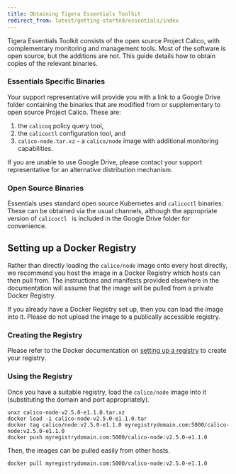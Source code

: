 ```yaml
---
title: Obtaining Tigera Essentials Toolkit
redirect_from: latest/getting-started/essentials/index
---
```


Tigera Essentials Toolkit consists of the open source Project Calico, with
complementary monitoring and management tools.  Most of the software is open
source, but the additions are not.  This guide details how to obtain copies of
the relevant binaries.

### Essentials Specific Binaries

Your support representative will provide you with a link to a Google Drive folder
containing the binaries that are modified from or supplementary to open source
Project Calico.  These are:

1. the `calicoq` policy query tool,
2. the `calicoctl` configuration tool, and
3. `calico-node.tar.xz` - a `calico/node` image with additional monitoring capabilities.

If you are unable to use Google Drive, please contact your support representative
for an alternative distribution mechanism.

### Open Source Binaries

Essentials uses standard open source Kubernetes and `calicoctl` binaries.  These
can be obtained via the usual channels, although the appropriate version of
`calicoctl ` is included in the Google Drive folder for convenience.

## Setting up a Docker Registry

Rather than directly loading the `calico/node` image onto every host directly,
we recommend you host the image in a Docker Registry which hosts can then pull
from.  The instructions and manifests provided elsewhere in the documentation 
will assume that the image will be pulled from a private Docker Registry.

If you already have a Docker Registry set up, then you can load the image into it.
Please do not upload the image to a publically accessible registry.

### Creating the Registry

Please refer to the Docker documentation on [setting up a registry](https://docs.docker.com/registry/deploying/#running-a-domain-registry)
to create your registry.

### Using the Registry

Once you have a suitable registry, load the `calico/node` image into it (substituting
the domain and port appropriately).
```
unxz calico-node-v2.5.0-e1.1.0.tar.xz
docker load -i calico-node-v2.5.0-e1.1.0.tar
docker tag calico/node:v2.5.0-e1.1.0 myregistrydomain.com:5000/calico-node:v2.5.0-e1.1.0
docker push myregistrydomain.com:5000/calico-node:v2.5.0-e1.1.0
```

Then, the images can be pulled easily from other hosts.
```
docker pull myregistrydomain.com:5000/calico-node:v2.5.0-e1.1.0
```

